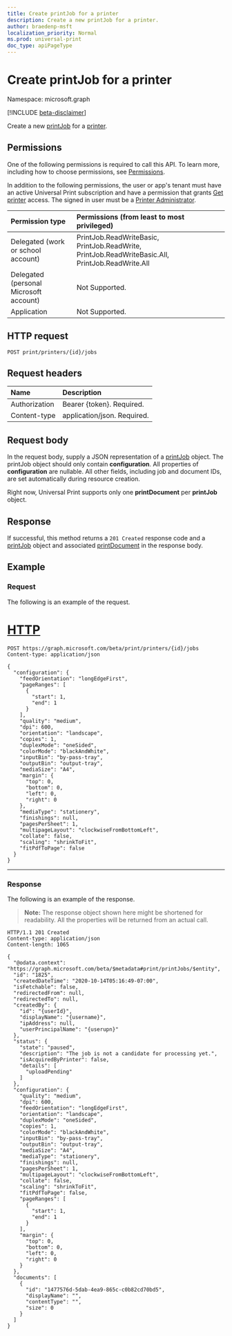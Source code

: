 ```yaml
---
title: Create printJob for a printer
description: Create a new printJob for a printer. 
author: braedenp-msft
localization_priority: Normal
ms.prod: universal-print
doc_type: apiPageType
---
```


# Create printJob for a printer

Namespace: microsoft.graph

[!INCLUDE [beta-disclaimer](../../includes/beta-disclaimer.md)]

Create a new [printJob](../resources/printJob.md) for a [printer](../resources/printer.md). 

## Permissions
One of the following permissions is required to call this API. To learn more, including how to choose permissions, see [Permissions](/graph/permissions-reference).

In addition to the following permissions, the user or app's tenant must have an active Universal Print subscription and have a permission that grants [Get printer](printer-get.md) access. The signed in user must be a [Printer Administrator](/azure/active-directory/users-groups-roles/directory-assign-admin-roles#printer-administrator).

|Permission type | Permissions (from least to most privileged) |
|:---------------|:--------------------------------------------|
|Delegated (work or school account)| PrintJob.ReadWriteBasic, PrintJob.ReadWrite, PrintJob.ReadWriteBasic.All, PrintJob.ReadWrite.All |
|Delegated (personal Microsoft account)|Not Supported.|
|Application| Not Supported. |

## HTTP request

```http
POST print/printers/{id}/jobs
```

## Request headers
| Name      |Description|
|:----------|:----------|
| Authorization | Bearer {token}. Required. |
| Content-type  | application/json. Required.|

## Request body
In the request body, supply a JSON representation of a [printJob](../resources/printjob.md) object. The printJob object should only contain **configuration**. All properties of **configuration** are nullable. All other fields, including job and document IDs, are set automatically during resource creation.

Right now, Universal Print supports only one **printDocument** per **printJob** object.

## Response
If successful, this method returns a `201 Created` response code and a [printJob](../resources/printjob.md) object and associated [printDocument](../resources/printDocument.md) in the response body. 
## Example
### Request
The following is an example of the request.

# [HTTP](#tab/http)
<!-- {
  "blockType": "request",
  "name": "create_printjob"
}-->
```http
POST https://graph.microsoft.com/beta/print/printers/{id}/jobs
Content-type: application/json

{
  "configuration": {
    "feedOrientation": "longEdgeFirst",
    "pageRanges": [
      {
        "start": 1,
        "end": 1
      }
    ],
    "quality": "medium",
    "dpi": 600,
    "orientation": "landscape",
    "copies": 1,
    "duplexMode": "oneSided",
    "colorMode": "blackAndWhite",
    "inputBin": "by-pass-tray",
    "outputBin": "output-tray",
    "mediaSize": "A4",
    "margin": {
      "top": 0,
      "bottom": 0,
      "left": 0,
      "right": 0
    },
    "mediaType": "stationery",
    "finishings": null,
    "pagesPerSheet": 1,
    "multipageLayout": "clockwiseFromBottomLeft",
    "collate": false,
    "scaling": "shrinkToFit",
    "fitPdfToPage": false
  }
}
```

---

### Response
The following is an example of the response.
>**Note:** The response object shown here might be shortened for readability. All the properties will be returned from an actual call.

<!-- {
  "blockType": "response",
  "truncated": true,
  "@odata.type": "microsoft.graph.printJob"
} -->
```http
HTTP/1.1 201 Created
Content-type: application/json
Content-length: 1065

{
  "@odata.context": "https://graph.microsoft.com/beta/$metadata#print/printJobs/$entity",
  "id": "1825",
  "createdDateTime": "2020-10-14T05:16:49-07:00",
  "isFetchable": false,
  "redirectedFrom": null,
  "redirectedTo": null,
  "createdBy": {
    "id": "{userId}",
    "displayName": "{username}",
    "ipAddress": null,
    "userPrincipalName": "{userupn}"
  },
  "status": {
    "state": "paused",
    "description": "The job is not a candidate for processing yet.",
    "isAcquiredByPrinter": false,
    "details": [
      "uploadPending"
    ]
  },
  "configuration": {
    "quality": "medium",
    "dpi": 600,
    "feedOrientation": "longEdgeFirst",
    "orientation": "landscape",
    "duplexMode": "oneSided",
    "copies": 1,
    "colorMode": "blackAndWhite",
    "inputBin": "by-pass-tray",
    "outputBin": "output-tray",
    "mediaSize": "A4",
    "mediaType": "stationery",
    "finishings": null,
    "pagesPerSheet": 1,
    "multipageLayout": "clockwiseFromBottomLeft",
    "collate": false,
    "scaling": "shrinkToFit",
    "fitPdfToPage": false,
    "pageRanges": [
      {
        "start": 1,
        "end": 1
      }
    ],
    "margin": {
      "top": 0,
      "bottom": 0,
      "left": 0,
      "right": 0
    }
  },
  "documents": [
    {
      "id": "1477576d-5dab-4ea9-865c-c0b82cd70bd5",
      "displayName": "",
      "contentType": "",
      "size": 0
    }
  ]
}
```
